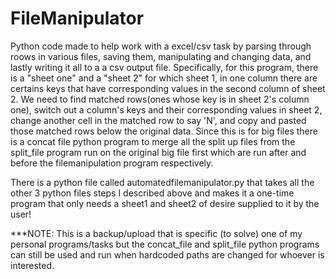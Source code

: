 # FileManipulator
Python code made to help work with a excel/csv task by parsing through roows in various files, saving them, manipulating and changing data, and lastly writing it all to a 
a csv output file. Specifically, for this program, there is a "sheet one" and a "sheet 2" for which sheet 1, in one  column there are certains keys that have corresponding values in the second column of sheet 2. We need to find matched rows(ones whose key is in sheet 2's column one), switch out a column's keys and their corresponding values in sheet 2, change another cell in the matched row to say 'N', and copy and pasted those matched rows below the original data. Since this is for big files there is a concat file python program to merge all the split up files from the split_file program run on the original big file first which are run after and before the filemanipulation program respectively. 

There is a python file called automatedfilemanipulator.py that takes all the other 3 python files steps I described above and makes it a one-time program that only needs a sheet1 and sheet2 of desire supplied to it by the user!

***NOTE: This is a backup/upload that is specific (to solve) one of my personal programs/tasks but the concat_file and split_file python programs can still be used and run when hardcoded paths are changed for whoever is interested.

